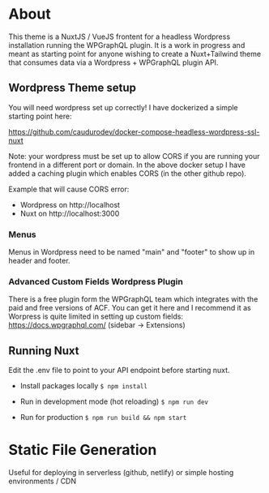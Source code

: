 # About
This theme is a NuxtJS / VueJS frontent for a headless Wordpress installation running the WPGraphQL plugin. It is a work in progress and meant as starting point for anyone wishing to create a Nuxt+Tailwind theme that consumes data via a Wordpress + WPGraphQL plugin API.

## Wordpress Theme setup   
You will need wordpress set up correctly! I have dockerized a simple starting point here:

https://github.com/caudurodev/docker-compose-headless-wordpress-ssl-nuxt

Note: your wordpress must be set up to allow CORS if you are running your frontend in a different port or domain. In the above docker setup I have added a caching plugin which enables CORS (in the other github repo).

Example that will cause CORS error: 
- Wordpress on http://localhost
- Nuxt on http://localhost:3000

### Menus
Menus in Wordpress need to be named "main" and "footer" to show up in header and footer.

### Advanced Custom Fields Wordpress Plugin
There is a free plugin form the WPGraphQL team which integrates with the paid and free versions of ACF. You can get it here and I recommend it as Worpress is quite limited in setting up custom fields:
https://docs.wpgraphql.com/ (sidebar -> Extensions)

## Running Nuxt
Edit the .env file to point to your API endpoint before starting nuxt.

- Install packages locally
```$ npm install```

- Run in development mode (hot reloading)
```$ npm run dev```

- Run for production
```$ npm run build && npm start```


# Static File Generation
Useful for deploying in serverless (github, netlify) or simple hosting environments / CDN





